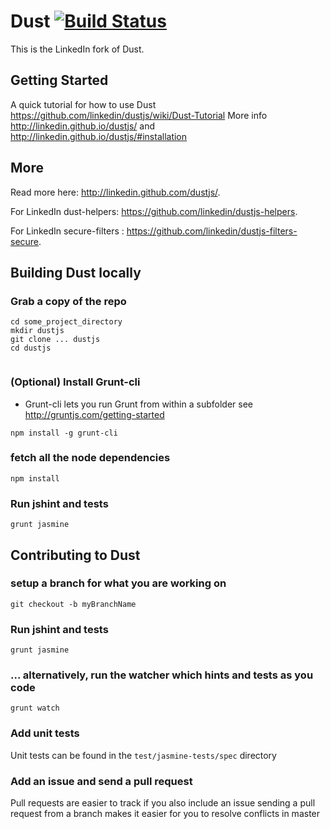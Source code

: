Dust  [![Build Status](https://secure.travis-ci.org/linkedin/dustjs.png)](http://travis-ci.org/linkedin/dustjs)
====
This is the LinkedIn fork of Dust.

## Getting Started
A quick tutorial for how to use Dust <https://github.com/linkedin/dustjs/wiki/Dust-Tutorial>
More info <http://linkedin.github.io/dustjs/> and <http://linkedin.github.io/dustjs/#installation>


## More
Read more here: <http://linkedin.github.com/dustjs/>.

For LinkedIn dust-helpers:  <https://github.com/linkedin/dustjs-helpers>.

For LinkedIn secure-filters : <https://github.com/linkedin/dustjs-filters-secure>.


## Building Dust locally
### Grab a copy of the repo
```
cd some_project_directory
mkdir dustjs
git clone ... dustjs
cd dustjs


```

### (Optional) Install Grunt-cli
* Grunt-cli lets you run Grunt from within a subfolder see http://gruntjs.com/getting-started
```
npm install -g grunt-cli
```

### fetch all the node dependencies
```
npm install
```
### Run jshint and tests
```
grunt jasmine
```

## Contributing to Dust

### setup a branch for what you are working on
```
git checkout -b myBranchName
```

### Run jshint and tests
```
grunt jasmine
```

### ... alternatively, run the watcher which hints and tests as you code
```
grunt watch
```

### Add unit tests
Unit tests can be found in the `test/jasmine-tests/spec` directory

### Add an issue and send a pull request
Pull requests are easier to track if you also include an issue
sending a pull request from a branch makes it easier for you to resolve conflicts in master



